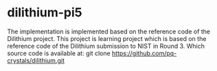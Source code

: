 # dilithium-pi5
The implementation is implemented based on the reference code of the Dilithium project.
This project is learning project which is based on the reference code of the Dilithium submission to NIST in Round 3. Which source code is available at: 
git clone https://github.com/pq-crystals/dilithium.git

